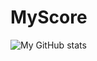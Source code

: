 # MyScore
![My GitHub stats](https://github-readme-stats.vercel.app/api?username=saita-teppei&count_private=true)

